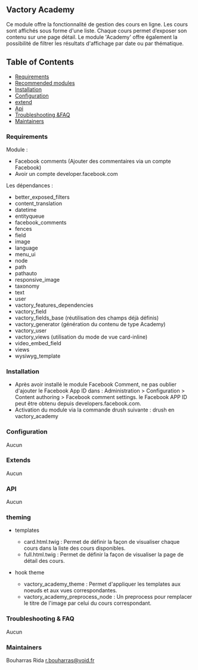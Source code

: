 
## Vactory Academy

Ce module offre la fonctionnalité de gestion des cours en ligne. Les cours sont affichés sous forme d'une liste. Chaque cours permet d’exposer son contenu sur une page détail. Le module 'Academy' offre également la possibilité de filtrer les résultats d'affichage par date ou par thématique.

## Table of Contents
 * [Requirements](#Requirements)
 * [Recommended modules](#recommended-modules)
 * [Installation](#installation)
 * [Configuration](#configuration)
 * [extend](#extend)
 * [Api](#api)
 * [Troubleshooting &FAQ](#Troubleshooting&FAQ)
 * [Maintainers](#Maintainers)

### Requirements

Module :
- Facebook comments (Ajouter des commentaires via un compte Facebook)
- Avoir un compte developer.facebook.com

Les dépendances :
- better_exposed_filters
- content_translation
- datetime
- entityqueue
- facebook_comments
- fences
- field
- image
- language
- menu_ui
- node
- path
- pathauto
- responsive_image
- taxonomy
- text
- user
- vactory_features_dependencies
- vactory_field
- vactory_fields_base (réutilisation des champs déjà définis)
- vactory_generator (génération du contenu de type Academy)
- vactory_user
- vactory_views (utilisation du mode de vue card-inline)
- video_embed_field
- views
- wysiwyg_template

### Installation

- Après avoir installé le module Facebook Comment, ne pas oublier d'ajouter le Facebook App ID dans : Administration > Configuration > Content authoring > Facebook comment settings. le Facebook APP ID peut être obtenu depuis developers.facebook.com.
- Activation du module via la commande drush suivante : drush en vactory_academy

### Configuration

Aucun

### Extends

Aucun

### API

Aucun

### theming

- templates
    - card.html.twig : Permet de définir la façon de visualiser chaque cours dans la liste des cours disponibles.
    - full.html.twig : Permet de définir la façon de visualiser la page de détail des cours.

- hook theme
    - vactory_academy_theme : Permet d'appliquer les templates aux noeuds et aux vues correspondantes.
    - vactory_academy_preprocess_node : Un preprocess pour remplacer le titre de l'image par celui du cours correspondant.

### Troubleshooting & FAQ

Aucun

### Maintainers

Bouharras Rida
<r.bouharras@void.fr>
